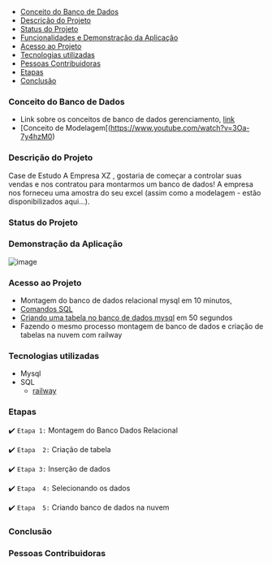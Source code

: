 

* [Conceito do Banco de Dados](#conceito-de-banco-dados)
* [Descrição do Projeto](#descrição-do-projeto)  
* [Status do Projeto](#status-do-Projeto)
* [Funcionalidades e Demonstração da Aplicação](#funcionalidades-e-demonstração-da-aplicação)
* [Acesso ao Projeto](#acesso-ao-projeto)
* [Tecnologias utilizadas](#tecnologias-utilizadas)
* [Pessoas Contribuidoras](#pessoas-contribuidoras)
* [Etapas](#Etapas)
* [Conclusão](#conclusão)

### Conceito do Banco de Dados
* Link sobre os conceitos de banco de dados gerenciamento, [link](https://apps.univesp.br/novotec/introducao-a-banco-de-dados)
* [Conceito de Modelagem[(https://www.youtube.com/watch?v=3Oa-7y4hzM0)

### Descrição do Projeto
Case de Estudo 
A Empresa XZ , gostaria de começar a controlar suas vendas e nos contratou para 
montarmos um banco de dados! A empresa nos forneceu uma amostra do seu excel  (assim como a modelagem - estão disponibilizados aqui...).

### Status do Projeto

### Demonstração da Aplicação

![image](https://github.com/TatianaFlorentino/BancoDados/assets/41309689/24bb4682-1e11-4fb0-9137-e76065c4caf6)


### Acesso ao Projeto
* Montagem do banco de dados relacional mysql em 10 minutos,
* [Comandos SQL](https://github.com/TatianaFlorentino/BancoDados/blob/main/Comandos.sql)
* [Criando uma tabela no banco de dados mysql]() em 50  segundos
* Fazendo o mesmo processo montagem de banco de dados e criação de tabelas na nuvem com railway

### Tecnologias utilizadas
* Mysql
* SQL
  * [railway](https://railway.app/)

### Etapas

:heavy_check_mark: `Etapa 1:` Montagem do Banco Dados Relacional 

:heavy_check_mark: `Etapa  2:` Criação de tabela

:heavy_check_mark: `Etapa 3:` Inserção de dados

:heavy_check_mark: `Etapa  4:` Selecionando os dados

:heavy_check_mark: `Etapa  5:` Criando banco de dados na nuvem

### Conclusão

### Pessoas Contribuidoras





